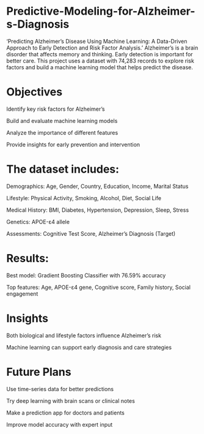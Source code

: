 # Predictive-Modeling-for-Alzheimer-s-Diagnosis

‘Predicting Alzheimer’s  Disease Using Machine Learning: A Data-Driven Approach to Early Detection and  Risk Factor Analysis.’
Alzheimer’s is a brain disorder that affects memory and thinking. Early detection is important for better care. This project uses a dataset with 74,283 records to explore risk factors and build a machine learning model that helps predict the disease.

# Objectives
Identify key risk factors for Alzheimer’s

Build and evaluate machine learning models

Analyze the importance of different features

Provide insights for early prevention and intervention


# The dataset includes:

Demographics: Age, Gender, Country, Education, Income, Marital Status

Lifestyle: Physical Activity, Smoking, Alcohol, Diet, Social Life

Medical History: BMI, Diabetes, Hypertension, Depression, Sleep, Stress

Genetics: APOE-ε4 allele

Assessments: Cognitive Test Score, Alzheimer’s Diagnosis (Target)


# Results:

Best model: Gradient Boosting Classifier with 76.59% accuracy

Top features: Age, APOE-ε4 gene, Cognitive score, Family history, Social engagement

# Insights
Both biological and lifestyle factors influence Alzheimer’s risk

Machine learning can support early diagnosis and care strategies

# Future Plans
Use time-series data for better predictions

Try deep learning with brain scans or clinical notes

Make a prediction app for doctors and patients

Improve model accuracy with expert input

